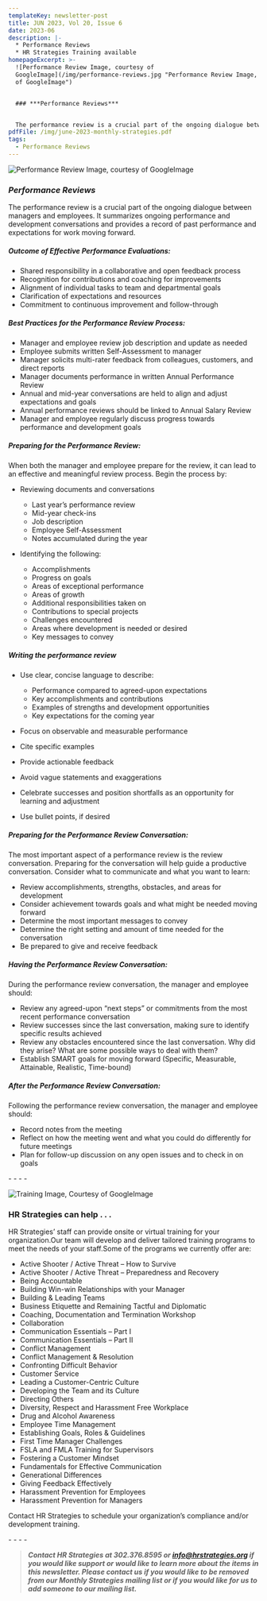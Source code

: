 ```yaml
---
templateKey: newsletter-post
title: JUN 2023, Vol 20, Issue 6
date: 2023-06
description: |-
  * Performance Reviews
  * HR Strategies Training available
homepageExcerpt: >-
  ![Performance Review Image, courtesy of
  GoogleImage](/img/performance-reviews.jpg "Performance Review Image, courtesy
  of GoogleImage")


  ### ***Performance Reviews***


  The performance review is a crucial part of the ongoing dialogue between managers and employees. It summarizes ongoing performance and development conversations and provides a record of past performance and expectations for work moving forward.
pdfFile: /img/june-2023-monthly-strategies.pdf
tags:
  - Performance Reviews
---
```

![Performance Review Image, courtesy of GoogleImage](/img/performance-reviews.jpg "Performance Review Image, courtesy of GoogleImage")

### ***Performance Reviews***

The performance review is a crucial part of the ongoing dialogue between managers and employees. It summarizes ongoing performance and development conversations and provides a record of past performance and expectations for work moving forward.

##### **Outcome of Effective Performance Evaluations:**

* Shared responsibility in a collaborative and open feedback process
* Recognition for contributions and coaching for improvements
* Alignment of individual tasks to team and departmental goals
* Clarification of expectations and resources
* Commitment to continuous improvement and follow-through

##### Best Practices for the Performance Review Process:

* Manager and employee review job description and update as needed
* Employee submits written Self-Assessment to manager
* Manager solicits multi-rater feedback from colleagues, customers, and direct reports
* Manager documents performance in written Annual Performance Review
* Annual and mid-year conversations are held to align and adjust expectations and goals
* Annual performance reviews should be linked to Annual Salary Review
* Manager and employee regularly discuss progress towards performance and development goals

##### Preparing for the Performance Review:

W﻿hen both the manager and employee prepare for the review, it can lead to an effective and meaningful review process. Begin the process by:

* Reviewing documents and conversations

  * Last year’s performance review
  * Mid-year check-ins
  * Job description
  * Employee Self-Assessment
  * Notes accumulated during the year
* Identifying the following:

  * Accomplishments
  * Progress on goals
  * Areas of exceptional performance
  * Areas of growth
  * Additional responsibilities taken on
  * Contributions to special projects
  * Challenges encountered
  * Areas where development is needed or desired
  * Key messages to convey

##### Writing the performance review

* Use clear, concise language to describe:

  * Performance compared to agreed-upon expectations
  * Key accomplishments and contributions
  * Examples of strengths and development opportunities
  * Key expectations for the coming year
* Focus on observable and measurable performance
* Cite specific examples
* Provide actionable feedback
* Avoid vague statements and exaggerations
* Celebrate successes and position shortfalls as an opportunity for learning and adjustment
* Use bullet points, if desired

##### Preparing for the Performance Review Conversation:

The most important aspect of a performance review is the review conversation. Preparing for the conversation will help guide a productive conversation. Consider what to communicate and what you want to learn:

* Review accomplishments, strengths, obstacles, and areas for development
* Consider achievement towards goals and what might be needed moving forward
* Determine the most important messages to convey
* Determine the right setting and amount of time needed for the conversation
* Be prepared to give and receive feedback

##### Having the Performance Review Conversation:

During the performance review conversation, the manager and employee should:

* Review any agreed-upon “next steps” or commitments from the most recent performance conversation
* Review successes since the last conversation, making sure to identify specific results achieved
* Review any obstacles encountered since the last conversation. Why did they arise? What are some possible ways to deal with them?
* Establish SMART goals for moving forward (Specific, Measurable, Attainable, Realistic, Time-bound)

##### After the Performance Review Conversation:

Following the performance review conversation, the manager and employee should:

* Record notes from the meeting
* Reflect on how the meeting went and what you could do differently for future meetings
* Plan for follow-up discussion on any open issues and to check in on goals

\-﻿ - - -

![Training Image, Courtesy of GoogleImage](/img/training.jpg "Training Image, Courtesy of GoogleImage")

### HR Strategies can help . . .

HR Strategies’ staff can provide onsite or virtual training for your organization.Our team will develop and deliver tailored training programs to meet the needs of your staff.Some of the programs we currently offer are:

* Active Shooter / Active Threat – How to Survive
* Active Shooter / Active Threat – Preparedness and Recovery
* Being Accountable
* Building Win-win Relationships with your Manager
* Building & Leading Teams
* Business Etiquette and Remaining Tactful and Diplomatic
* Coaching, Documentation and Termination Workshop
* Collaboration
* Communication Essentials – Part I
* Communication Essentials – Part II
* Conflict Management
* Conflict Management & Resolution
* Confronting Difficult Behavior
* Customer Service
* Leading a Customer-Centric Culture
* Developing the Team and its Culture
* Directing Others
* Diversity, Respect and Harassment Free Workplace
* Drug and Alcohol Awareness
* Employee Time Management
* Establishing Goals, Roles & Guidelines
* First Time Manager Challenges
* FSLA and FMLA Training for Supervisors
* Fostering a Customer Mindset
* Fundamentals for Effective Communication
* Generational Differences
* Giving Feedback Effectively
* Harassment Prevention for Employees
* Harassment Prevention for Managers

Contact HR Strategies to schedule your organization’s compliance and/or development training.

\-﻿ - - -

> ***Contact HR Strategies at 302.376.8595 or info@hrstrategies.org if you would like support or would like to learn more about the items in this newsletter. Please contact us if you would like to be removed from our Monthly Strategies mailing list or if you would like for us to add someone to our mailing list.***